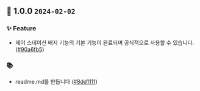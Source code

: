## 🎉 1.0.0 `2024-02-02`
### ✨ Feature
- 제어 스테이션 배지 기능의 기본 기능이 완료되며 공식적으로 사용할 수 있습니다. ([#90a6fb5](https://github.com/kwooshung/files/commit/90a6fb5016c67c44c9c57e0fc632d9a82c831abd))
### 📚 
- readme.md를 만듭니다 ([#8dd1111](https://github.com/kwooshung/files/commit/8dd1111bc8584d9f0f6fe4461019f43b4b625bf8))

